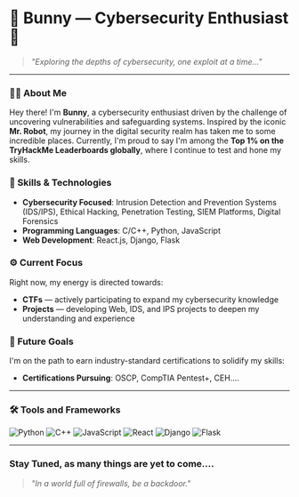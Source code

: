 # 👾 Bunny — Cybersecurity Enthusiast 👾

> _"Exploring the depths of cybersecurity, one exploit at a time..."_

---

### 🕵️‍♂️ About Me
Hey there! I'm **Bunny**, a cybersecurity enthusiast driven by the challenge of uncovering vulnerabilities and safeguarding systems. Inspired by the iconic **Mr. Robot**, my journey in the digital security realm has taken me to some incredible places. Currently, I'm proud to say I'm among the **Top 1% on the TryHackMe Leaderboards globally**, where I continue to test and hone my skills.

### 🧰 Skills & Technologies
- **Cybersecurity Focused**: Intrusion Detection and Prevention Systems (IDS/IPS), Ethical Hacking, Penetration Testing, SIEM Platforms, Digital Forensics
- **Programming Languages**: C/C++, Python, JavaScript
- **Web Development**: React.js, Django, Flask

### ⚙️ Current Focus
Right now, my energy is directed towards:
- **CTFs** — actively participating to expand my cybersecurity knowledge
- **Projects** — developing Web, IDS, and IPS projects to deepen my understanding and experience

### 🎯 Future Goals
I'm on the path to earn industry-standard certifications to solidify my skills:
- **Certifications Pursuing**: OSCP, CompTIA Pentest+, CEH....

---

### 🛠 Tools and Frameworks
![Python](https://img.shields.io/badge/-Python-05122A?style=flat&logo=python) ![C++](https://img.shields.io/badge/-C++-05122A?style=flat&logo=cplusplus&logoColor=00599C) ![JavaScript](https://img.shields.io/badge/-JavaScript-05122A?style=flat&logo=javascript) ![React](https://img.shields.io/badge/-React-05122A?style=flat&logo=react) ![Django](https://img.shields.io/badge/-Django-05122A?style=flat&logo=django&logoColor=44B78B) ![Flask](https://img.shields.io/badge/-Flask-05122A?style=flat&logo=flask)

---

<!-- ### 🔍 GitHub Stats
![Bunny's GitHub Stats](https://github-readme-stats.vercel.app/api?username=your-github-username&show_icons=true&hide_border=true&theme=radical)
![Top Languages](https://github-readme-stats.vercel.app/api/top-langs/?username=your-github-username&layout=compact&theme=radical&hide_border=true)

---

### Connect with Me
Find me on **[TryHackMe](https://tryhackme.com/)** and join me in exploring the digital frontier. Keep hacking and stay secure. 🕶️

---
-->

### Stay Tuned, as many things are yet to come....
> *"In a world full of firewalls, be a backdoor."*
